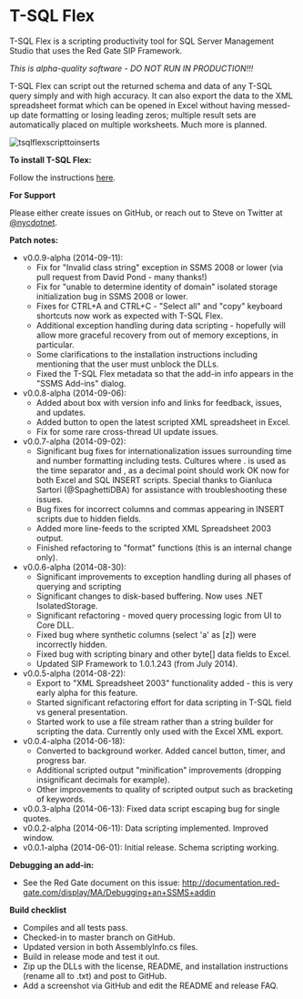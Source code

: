 T-SQL Flex
==========

T-SQL Flex is a scripting productivity tool for SQL Server Management Studio that uses the Red Gate SIP Framework.

*This is alpha-quality software - DO NOT RUN IN PRODUCTION!!!*

T-SQL Flex can script out the returned schema and data of any T-SQL query simply and with high accuracy.  It can also export the data to the XML spreadsheet format which can be opened in Excel without having messed-up date formatting or losing leading zeros; multiple result sets are automatically placed on multiple worksheets.  Much more is planned.

![tsqlflexscripttoinserts](https://cloud.githubusercontent.com/assets/3755379/4175774/d1b0772e-35e4-11e4-975c-12df856bd9e2.gif)

**To install T-SQL Flex:**

Follow the instructions [here](https://github.com/nycdotnet/TSqlFlex/blob/master/InstallationInstructions.md).

**For Support**

Please either create issues on GitHub, or reach out to Steve on Twitter at [@nycdotnet](https://twitter.com/nycdotnet).

**Patch notes:**
  * v0.0.9-alpha (2014-09-11):
      * Fix for "Invalid class string" exception in SSMS 2008 or lower (via pull request from David Pond - many thanks!)
      * Fix for "unable to determine identity of domain" isolated storage initialization bug in SSMS 2008 or lower.
      * Fixes for CTRL+A and CTRL+C - "Select all" and "copy" keyboard shortcuts now work as expected with T-SQL Flex.
      * Additional exception handling during data scripting - hopefully will allow more graceful recovery from out of memory exceptions, in particular.
      * Some clarifications to the installation instructions including mentioning that the user must unblock the DLLs.
      * Fixed the T-SQL Flex metadata so that the add-in info appears in the "SSMS Add-ins" dialog.
  * v0.0.8-alpha (2014-09-06):
      * Added about box with version info and links for feedback, issues, and updates.
	  * Added button to open the latest scripted XML spreadsheet in Excel.
	  * Fix for some rare cross-thread UI update issues.
  * v0.0.7-alpha (2014-09-02):
      * Significant bug fixes for internationalization issues surrounding time and number formatting including tests.  Cultures where . is used as the time separator and , as a decimal point should work OK now for both Excel and SQL INSERT scripts.  Special thanks to Gianluca Sartori (@SpaghettiDBA) for assistance with troubleshooting these issues.
	  * Bug fixes for incorrect columns and commas appearing in INSERT scripts due to hidden fields.
	  * Added more line-feeds to the scripted XML Spreadsheet 2003 output.
	  * Finished refactoring to "format" functions (this is an internal change only).
  * v0.0.6-alpha (2014-08-30):
      * Significant improvements to exception handling during all phases of querying and scripting
	  * Significant changes to disk-based buffering.  Now uses .NET IsolatedStorage.
	  * Significant refactoring - moved query processing logic from UI to Core DLL.
	  * Fixed bug where synthetic columns (select 'a' as [z]) were incorrectly hidden.
	  * Fixed bug with scripting binary and other byte[] data fields to Excel.
	  * Updated SIP Framework to 1.0.1.243 (from July 2014).
  * v0.0.5-alpha (2014-08-22):
      * Export to "XML Spreadsheet 2003" functionality added - this is very early alpha for this feature.
      * Started significant refactoring effort for data scripting in T-SQL field vs general presentation.
      * Started work to use a file stream rather than a string builder for scripting the data.  Currently only used with the Excel XML export.
  * v0.0.4-alpha (2014-06-18):
      * Converted to background worker.  Added cancel button, timer, and progress bar.
	  * Additional scripted output "minification" improvements (dropping insignificant decimals for example).
	  * Other improvements to quality of scripted output such as bracketing of keywords.
  * v0.0.3-alpha (2014-06-13): Fixed data script escaping bug for single quotes.
  * v0.0.2-alpha (2014-06-11): Data scripting implemented.  Improved window.
  * v0.0.1-alpha (2014-06-01): Initial release.  Schema scripting working.

**Debugging an add-in:**
  * See the Red Gate document on this issue: http://documentation.red-gate.com/display/MA/Debugging+an+SSMS+addin


**Build checklist**
  * Compiles and all tests pass.
  * Checked-in to master branch on GitHub.
  * Updated version in both AssemblyInfo.cs files.
  * Build in release mode and test it out.
  * Zip up the DLLs with the license, README, and installation instructions (rename all to .txt) and post to GitHub.
  * Add a screenshot via GitHub and edit the README and release FAQ.
